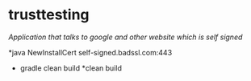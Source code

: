 # trusttesting
_Application that talks to google and other website which is self signed_

*java NewInstallCert self-signed.badssl.com:443
* gradle clean build
*clean build
